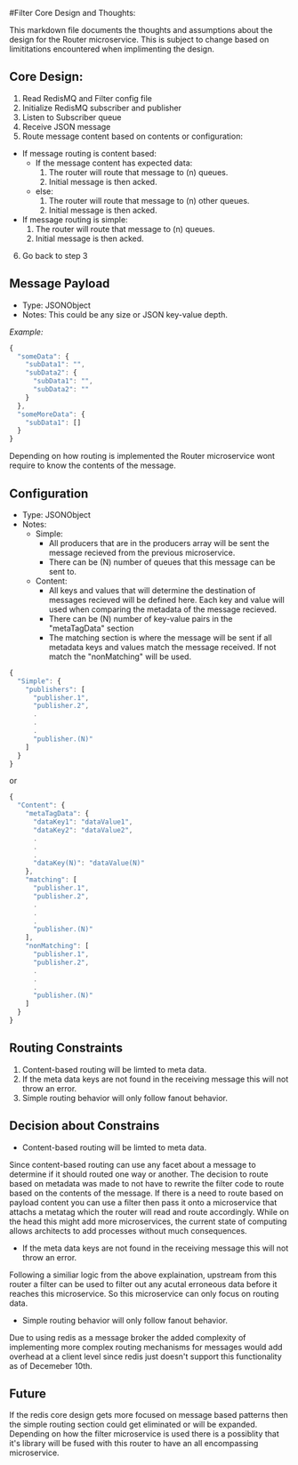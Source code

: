 #Filter Core Design and Thoughts:

This markdown file documents the thoughts and assumptions about the design for the Router microservice. This is subject to change based on limititations encountered when implimenting the design.

## Core Design:
1. Read RedisMQ and Filter config file
2. Initialize RedisMQ subscriber and publisher
3. Listen to Subscriber queue
4. Receive JSON message
5. Route message content based on contents or configuration:
  - If message routing is content based:
    - If the message content has expected data:
      1. The router will route that message to (n) queues.
      2. Initial message is then acked.
    - else:
      1. The router will route that message to (n) other queues.
      2. Initial message is then acked.
  - If message routing is simple:
      1. The router will route that message to (n) queues.
      2. Initial message is then acked.
6. Go back to step 3

## Message Payload

- Type: JSONObject
- Notes: This could be any size or JSON key-value depth.

_Example:_

```js
{
  "someData": {
    "subData1": "",
    "subData2": {
      "subData1": "",
      "subData2": ""
    }
  },
  "someMoreData": {
    "subData1": []
  }
}
```
Depending on how routing is implemented the Router microservice wont require to know the contents of the message.

## Configuration
- Type: JSONObject
- Notes: 
  - Simple:
    - All producers that are in the producers array will be sent the message recieved from the previous microservice.
    - There can be (N) number of queues that this message can be sent to.
  - Content:
    - All keys and values that will determine the destination of messages recieved will be defined here. Each key and value will used when comparing the metadata of the message recieved.
    - There can be (N) number of key-value pairs in the "metaTagData" section
    - The matching section is where the message will be sent if all metadata keys and values match the message received. If not match the "nonMatching" will be used.

```js
{
  "Simple": {
    "publishers": [
      "publisher.1",
      "publisher.2",
      .
      .
      .
      "publisher.(N)"
    ]
  }
}
```

or

```js
{
  "Content": {
    "metaTagData": {
      "dataKey1": "dataValue1",
      "dataKey2": "dataValue2",
      .
      .
      .
      "dataKey(N)": "dataValue(N)"
    },
    "matching": [
      "publisher.1",
      "publisher.2",
      .
      .
      .
      "publisher.(N)"
    ],
    "nonMatching": [
      "publisher.1",
      "publisher.2",
      .
      .
      .
      "publisher.(N)"
    ]
  }
}
```

## Routing Constraints
1. Content-based routing will be limted to meta data.
2. If the meta data keys are not found in the receiving message this will not throw an error.
3. Simple routing behavior will only follow fanout behavior.

## Decision about Constrains
- Content-based routing will be limted to meta data.

Since content-based routing can use any facet about a message to determine if it should routed one way or another. The decision to route based on metadata was made to not have to rewrite the filter code to route based on the contents of the message. If there is a need to route based on payload content you can use a filter then pass it onto a microservice that attachs a metatag which the router will read and route accordingly. While on the head this might add more microservices, the current state of computing allows architects to add processes without much consequences.

- If the meta data keys are not found in the receiving message this will not throw an error.

Following a similiar logic from the above explaination, upstream from this router a filter can be used to filter out any acutal erroneous data before it reaches this microservice. So this microservice can only focus on routing data.


- Simple routing behavior will only follow fanout behavior.

Due to using redis as a message broker the added complexity of implementing more complex routing mechanisms for messages would add overhead at a client level since redis just doesn't support this functionality as of Decemeber 10th.

## Future

If the redis core design gets more focused on message based patterns then the simple routing section could get eliminated or will be expanded. Depending on how the filter microservice is used there is a possiblity that it's library will be fused with this router to have an all encompassing microservice.
